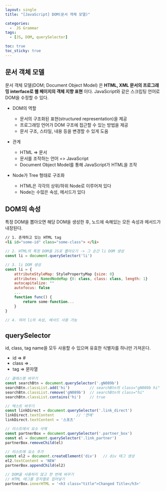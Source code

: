 ```yaml
---
layout: single
title: "[JavaScript] DOM(문서 객체 모델)"

categories:
  -  JS Grammar
tags:
  - [JS, DOM, querySelector]

toc: true
toc_sticky: true
---
```


## 문서 객체 모델

문서 객체 모델(DOM; Document Object Model) 은 **HTML, XML 문서의 프로그래밍 interface로 웹 페이지의 객체 지향 표현** 이다.
JavaScript와 같은 스크립팅 언어로 DOM을 수정할 수 있다.

- DOM의 역할
  - 문서의 구조화된 표현(structured representation)을 제공
  - 프로그래밍 언어가 DOM 구조에 접근할 수 있는 방법을 제공
  - 문서 구조, 스타일, 내용 등을 변경할 수 있게 도움
  
- 관계
  - HTML => 문서
  - 문서를 조작하는 언어 => JavaScript
  - Document Object Model를 통해 JavaScript가 HTML을 조작

- Node가 Tree 형태로 구조화
  - HTML은 각각의 상위/하위 Node로 이루어져 있다
  - Node는 수많은 속성, 메서드가 있다


## DOM의 속성

특정 DOM을 뽑아오면 해당 DOM을 생성한 후, 노드에 속해있는 모든 속성과 메서드가 내장된다.

```html
// 1. 존재하고 있는 HTML tag
<li id="some-id" class="some-class"> </li>
```

```js
// 2. HTML의 특정 DOM을 JS로 뽑아오기 -> 그 순간 li DOM 생성
const li = document.querySelector('li')

// 3. li DOM 생성
const li = {
    attributeStyleMap: StylePropertyMap {size: 0}
    attributes: NamedNodeMap {0: class, class: class, length: 1}
    autocapitalize: ""
    autofocus: false
    ...
    function func() {
        return some-function...
    }
}

// 4. 여러 li의 속성, 메서드 사용 가능
```

## querySelector

id, class, tag name을 모두 사용할 수 있으며 유효한 식별자를 하나만 가져온다.
- id => #
- class => .
- tag => 문자열

```js
// 클래스명 바꾸기
const searchBtn = document.querySelector('.gN089b')
searchBtn.classList.add('hi')         // searchBtn의 class="gN089b hi"
searchBtn.classList.remove('gN089b')  // searchBtn의 class="hi"
searchBtn.classList.contains('hi')    // true

// 텍스트 바꾸기
const linkDirect = document.querySelector('.link_direct')
linkDirect.textContent          // '연예'
linkDirect.textContent = '스포츠'

// 리스트에서 요소 삭제
const partnerBox = document.querySelector('.partner_box')
const el = document.querySelector('.link_partner')
partnerBox.removeChild(el)

// 리스트에 요소 추가
const el2 = document.createElement('div')   // div 태그 생성
el2.textContent = 'NEW'
partnerBox.appendChild(el2)
```

```js
// DOM을 사용하지 않고 한 번에 바꾸기
// HTML 태그를 문자열로 집어넣기
partnerBox.innerHTML = '<h3 class="title">Changed Title</h3>'
```